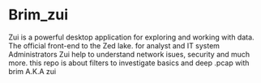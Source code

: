 # Brim_zui
Zui is a powerful desktop application for exploring and working with data. The official front-end to the Zed lake. for analyst and IT system Administrators Zui help to understand network isues, security and much more.
this repo is about filters to investigate basics and deep .pcap with brim A.K.A zui
